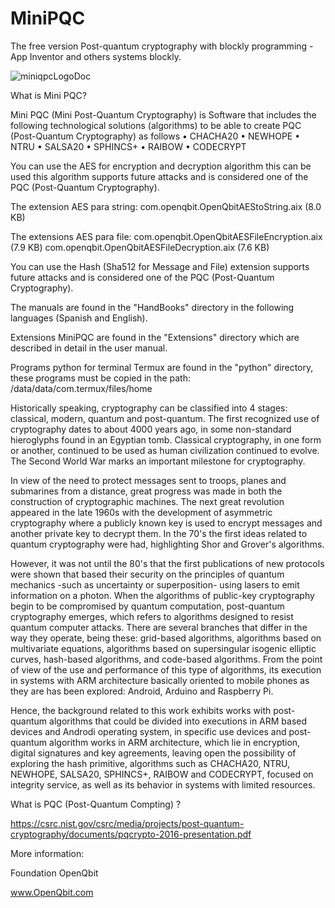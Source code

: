 # MiniPQC
The free version Post-quantum cryptography with blockly programming - App Inventor and others systems blockly.

![miniqpcLogoDoc](https://user-images.githubusercontent.com/60530547/89971478-f07cdb00-dc20-11ea-9af3-5867004c7019.png)

What is Mini PQC?

Mini PQC (Mini Post-Quantum Cryptography) is Software that includes the following technological solutions (algorithms) to be able to create PQC (Post-Quantum Cryptography) as follows
•	CHACHA20
•	NEWHOPE
•	NTRU
•	SALSA20
•	SPHINCS+ 
•	RAIBOW
•	CODECRYPT

You can use the AES for encryption and decryption algorithm this can be used this algorithm supports future attacks and is considered one of the PQC (Post-Quantum Cryptography).

The extension AES para string:
com.openqbit.OpenQbitAEStoString.aix (8.0 KB)

The extensions AES para file:
com.openqbit.OpenQbitAESFileEncryption.aix (7.9 KB)
com.openqbit.OpenQbitAESFileDecryption.aix (7.6 KB)

You can use the Hash (Sha512 for Message and File) extension supports future attacks and is considered one of the PQC (Post-Quantum Cryptography).


The manuals are found in the "HandBooks" directory in the following languages ​​(Spanish and English).

Extensions MiniPQC are found in the "Extensions" directory which are described in detail in the user manual.

Programs python for terminal Termux are found in the "python" directory, these programs must be copied in the path: /data/data/com.termux/files/home

Historically speaking, cryptography can be classified into 4 stages: classical, modern, quantum and post-quantum. The first recognized use of cryptography dates to about 4000 years ago, in some non-standard hieroglyphs found in an Egyptian tomb. Classical cryptography, in one form or another, continued to be used as human civilization continued to evolve.
The Second World War marks an important milestone for cryptography. 

In view of the need to protect messages sent to troops, planes and submarines from a distance, great progress was made in both the construction of cryptographic machines.
The next great revolution appeared in the late 1960s with the development of asymmetric cryptography where a publicly known key is used to encrypt messages and another private key to decrypt them.
In the 70's the first ideas related to quantum cryptography were had, highlighting Shor and Grover's algorithms. 

However, it was not until the 80's that the first publications of new protocols were shown that based their security on the principles of quantum mechanics -such as uncertainty or superposition- using lasers to emit information on a photon.
When the algorithms of public-key cryptography begin to be compromised by quantum computation, post-quantum cryptography emerges, which refers to algorithms designed to resist quantum computer attacks. There are several branches that differ in the way they operate, being these: grid-based algorithms, algorithms based on multivariate equations, algorithms based on supersingular isogenic elliptic curves, hash-based algorithms, and code-based algorithms.
From the point of view of the use and performance of this type of algorithms, its execution in systems with ARM architecture basically oriented to mobile phones as they are has been explored: Android, Arduino and Raspberry Pi. 

Hence, the background related to this work exhibits works with post-quantum algorithms that could be divided into executions in ARM based devices and Androdi operating system, in specific use devices and post-quantum algorithm works in ARM architecture, which lie in encryption, digital signatures and key agreements, leaving open the possibility of exploring the hash primitive, algorithms such as CHACHA20, NTRU, NEWHOPE, SALSA20, SPHINCS+, RAIBOW and CODECRYPT, focused on integrity service, as well as its behavior in systems with limited resources.

What is PQC (Post-Quantum Compting) ?

https://csrc.nist.gov/csrc/media/projects/post-quantum-cryptography/documents/pqcrypto-2016-presentation.pdf

More information:

Foundation OpenQbit

www.OpenQbit.com




